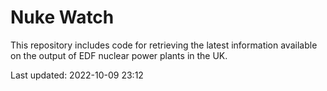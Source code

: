 # Nuke Watch

This repository includes code for retrieving the latest information available on the output of EDF nuclear power plants in the UK.

Last updated: 2022-10-09 23:12